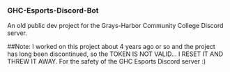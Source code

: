### GHC-Esports-Discord-Bot
An old public dev project for the Grays-Harbor Community College Discord server.

##Note: I worked on this project about 4 years ago or so and the project has long been discontinued, so the TOKEN IS NOT VALID... I RESET IT AND THREW IT AWAY. 
For the safety of the GHC Esports Discord server :)
